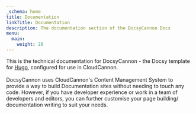 ```yaml
---
_schema: home
title: Documentation
linkTitle: Documentation
description: The documentation section of the DocsyCannon Docs
menu:
  main:
    weight: 20
---
```

This is the technical documentation for DocsyCannon - the Docsy template for [Hugo](https://gohugo.io/), configured for use in CloudCannon.&nbsp;<br><br>DocsyCannon uses CloudCannon's Content Management System to provide a way to build Documentation sites without needing to touch any code. However, if you have developer experience or work in a team of developers and editors, you can further customise your page building/ documentation writing to suit your needs.
